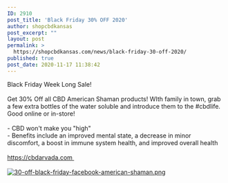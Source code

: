```yaml
---
ID: 2910
post_title: 'Black Friday 30% OFF 2020'
author: shopcbdkansas
post_excerpt: ""
layout: post
permalink: >
  https://shopcbdkansas.com/news/black-friday-30-off-2020/
published: true
post_date: 2020-11-17 11:38:42
---
```

<html>
<head>
</head>
<body>
Black Friday Week Long Sale! <br /><br />Get 30% Off all CBD American Shaman products! WIth family in town, grab a few extra bottles of the water soluble and introduce them to the #cbdlife. Good online or in-store!<br /><br />- CBD won't make you "high" <br />- Benefits include an improved mental state, a decrease in minor discomfort, a boost in immune system health, and improved overall health <br /><br /><a href="https://cbdarvada.com">https://cbdarvada.com </a>
</body>
</html><br/><br/><a href="https://snd-videos.s3.amazonaws.com/288012/1605638052706.png"  title="30-off-black-friday-facebook-american-shaman.png" ><img src="https://snd-videos.s3.amazonaws.com/288012/1605638052706.png" alt="30-off-black-friday-facebook-american-shaman.png" title="30-off-black-friday-facebook-american-shaman.png" /></a>